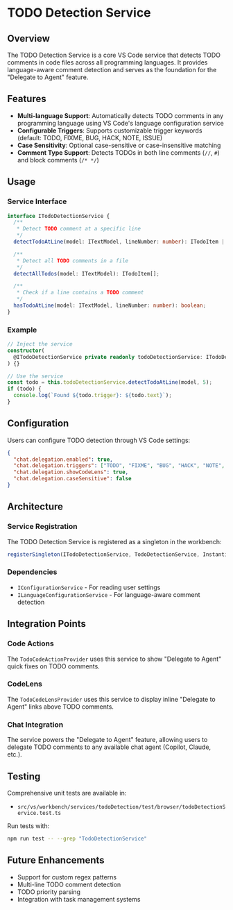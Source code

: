 # TODO Detection Service

## Overview

The TODO Detection Service is a core VS Code service that detects TODO comments in code files across all programming languages. It provides language-aware comment detection and serves as the foundation for the "Delegate to Agent" feature.

## Features

- **Multi-language Support**: Automatically detects TODO comments in any programming language using VS Code's language configuration service
- **Configurable Triggers**: Supports customizable trigger keywords (default: TODO, FIXME, BUG, HACK, NOTE, ISSUE)
- **Case Sensitivity**: Optional case-sensitive or case-insensitive matching
- **Comment Type Support**: Detects TODOs in both line comments (`//`, `#`) and block comments (`/* */`)

## Usage

### Service Interface

```typescript
interface ITodoDetectionService {
  /**
   * Detect TODO comment at a specific line
   */
  detectTodoAtLine(model: ITextModel, lineNumber: number): ITodoItem | undefined;

  /**
   * Detect all TODO comments in a file
   */
  detectAllTodos(model: ITextModel): ITodoItem[];

  /**
   * Check if a line contains a TODO comment
   */
  hasTodoAtLine(model: ITextModel, lineNumber: number): boolean;
}
```

### Example

```typescript
// Inject the service
constructor(
  @ITodoDetectionService private readonly todoDetectionService: ITodoDetectionService
) {}

// Use the service
const todo = this.todoDetectionService.detectTodoAtLine(model, 5);
if (todo) {
  console.log(`Found ${todo.trigger}: ${todo.text}`);
}
```

## Configuration

Users can configure TODO detection through VS Code settings:

```json
{
  "chat.delegation.enabled": true,
  "chat.delegation.triggers": ["TODO", "FIXME", "BUG", "HACK", "NOTE", "ISSUE"],
  "chat.delegation.showCodeLens": true,
  "chat.delegation.caseSensitive": false
}
```

## Architecture

### Service Registration

The TODO Detection Service is registered as a singleton in the workbench:

```typescript
registerSingleton(ITodoDetectionService, TodoDetectionService, InstantiationType.Delayed);
```

### Dependencies

- `IConfigurationService` - For reading user settings
- `ILanguageConfigurationService` - For language-aware comment detection

## Integration Points

### Code Actions

The `TodoCodeActionProvider` uses this service to show "Delegate to Agent" quick fixes on TODO comments.

### CodeLens

The `TodoCodeLensProvider` uses this service to display inline "Delegate to Agent" links above TODO comments.

### Chat Integration

The service powers the "Delegate to Agent" feature, allowing users to delegate TODO comments to any available chat agent (Copilot, Claude, etc.).

## Testing

Comprehensive unit tests are available in:
- `src/vs/workbench/services/todoDetection/test/browser/todoDetectionService.test.ts`

Run tests with:
```bash
npm run test -- --grep "TodoDetectionService"
```

## Future Enhancements

- Support for custom regex patterns
- Multi-line TODO comment detection
- TODO priority parsing
- Integration with task management systems
